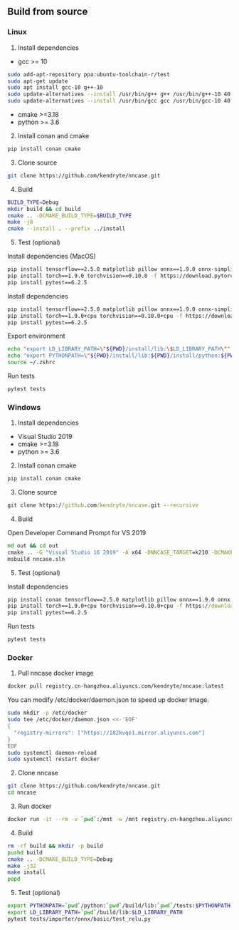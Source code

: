 ## Build from source

### Linux
1. Install dependencies

- gcc >= 10
```bash
sudo add-apt-repository ppa:ubuntu-toolchain-r/test
sudo apt-get update
sudo apt install gcc-10 g++-10
sudo update-alternatives --install /usr/bin/g++ g++ /usr/bin/g++-10 40
sudo update-alternatives --install /usr/bin/gcc gcc /usr/bin/gcc-10 40
```

- cmake >=3.18
- python >= 3.6

2. Install conan and cmake

```bash
pip install conan cmake
```

3. Clone source

```bash
git clone https://github.com/kendryte/nncase.git
```

4. Build
```bash
BUILD_TYPE=Debug
mkdir build && cd build
cmake .. -DCMAKE_BUILD_TYPE=$BUILD_TYPE
make -j8
cmake --install . --prefix ../install
```
5. Test (optional)

Install dependencies (MacOS)
```bash
pip install tensorflow==2.5.0 matplotlib pillow onnx==1.9.0 onnx-simplifier==0.3.6 onnxoptimizer==0.2.6 onnxruntime==1.10.0
pip install torch==1.9.0 torchvision==0.10.0 -f https://download.pytorch.org/whl/torch_stable.html
pip install pytest==6.2.5
```

Install dependencies
```bash
pip install tensorflow==2.5.0 matplotlib pillow onnx==1.9.0 onnx-simplifier==0.3.6 onnxoptimizer==0.2.6 onnxruntime==1.10.0
pip install torch==1.9.0+cpu torchvision==0.10.0+cpu -f https://download.pytorch.org/whl/torch_stable.html
pip install pytest==6.2.5
```

Export environment

```bash
echo "export LD_LIBRARY_PATH=\"${PWD}/install/lib:\$LD_LIBRARY_PATH\"" >> ~/.zshrc
echo "export PYTHONPATH=\"${PWD}/install/lib:${PWD}/install/python:${PWD}/tests:\${PYTHONPATH}\"" >> ~/.zshrc
source ~/.zshrc
```

Run tests

```bash
pytest tests
```

### Windows
1. Install dependencies
- Visual Studio 2019
- cmake >=3.18
- python >= 3.6

2. Install conan cmake
```cmd
pip install conan cmake
```
3. Clone source
```cmd
git clone https://github.com/kendryte/nncase.git --recursive
```
4. Build

Open Developer Command Prompt for VS 2019

```cmd
md out && cd out
cmake .. -G "Visual Studio 16 2019" -A x64 -DNNCASE_TARGET=k210 -DCMAKE_BUILD_TYPE=Release
msbuild nncase.sln
```
5. Test (optional)

Install dependencies
```cmd
pip install conan tensorflow==2.5.0 matplotlib pillow onnx==1.9.0 onnx-simplifier==0.3.6 onnxoptimizer==0.2.6 onnxruntime==1.10.0
pip install torch==1.9.0+cpu torchvision==0.10.0+cpu -f https://download.pytorch.org/whl/torch_stable.html
pip install pytest==6.2.5
```
Run tests
```cmd
pytest tests
```

### Docker

1. Pull nncase docker image
```bash
docker pull registry.cn-hangzhou.aliyuncs.com/kendryte/nncase:latest
```

You can modify /etc/docker/daemon.json to speed up docker image.
```bash
sudo mkdir -p /etc/docker
sudo tee /etc/docker/daemon.json <<-'EOF'
{
  "registry-mirrors": ["https://182kvqe1.mirror.aliyuncs.com"]
}
EOF
sudo systemctl daemon-reload
sudo systemctl restart docker
```

2. Clone nncase
```bash
git clone https://github.com/kendryte/nncase.git
cd nncase
```

3. Run docker
```bash
docker run -it --rm -v `pwd`:/mnt -w /mnt registry.cn-hangzhou.aliyuncs.com/kendryte/nncase:latest /bin/bash -c "/bin/bash"
```

4. Build
```bash
rm -rf build && mkdir -p build
pushd build
cmake .. -DCMAKE_BUILD_TYPE=Debug
make -j32
make install
popd
```

5. Test (optional)
```bash
export PYTHONPATH=`pwd`/python:`pwd`/build/lib:`pwd`/tests:$PYTHONPATH
export LD_LIBRARY_PATH=`pwd`/build/lib:$LD_LIBRARY_PATH
pytest tests/importer/onnx/basic/test_relu.py
```